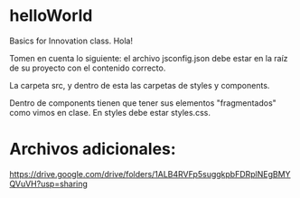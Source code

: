 # helloWorld
 Basics for Innovation class.
Hola!

Tomen en cuenta lo siguiente: el archivo jsconfig.json debe estar en la raíz de su proyecto con el contenido correcto.

La carpeta src, y dentro de esta las carpetas de styles y components.

Dentro de components tienen que tener sus elementos "fragmentados" como vimos en clase. En styles debe estar styles.css.


# Archivos adicionales:

https://drive.google.com/drive/folders/1ALB4RVFp5suggkpbFDRplNEgBMYQVuVH?usp=sharing